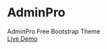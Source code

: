 # AdminPro
AdminPro Free Bootstrap Theme<br>
[Live Demo
](https://therichpost.com/adminpro-free-bootstrap-theme/)
